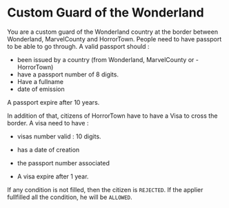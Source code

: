 # Custom Guard of the Wonderland

You are a custom guard of the Wonderland country at the border between Wonderland, MarvelCounty and HorrorTown.
People need to have passport to be able to go through.
A valid passport should :

- been issued by a country (from Wonderland, MarvelCounty or - HorrorTown)
- have a passport number of 8 digits.
- Have a fullname
- date of emission

A passport expire after 10 years.

In addition of that, citizens of HorrorTown have to have a Visa to cross the border. A visa need to have :

- visas number valid : 10 digits.
- has a date of creation
- the passport number associated

- A visa expire after 1 year.

If any condition is not filled, then the citizen is `REJECTED`.
If the applier fullfilled all the condition, he will be `ALLOWED`.